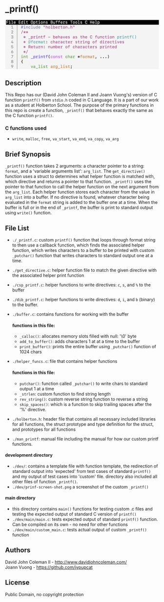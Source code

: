 # _printf()

<img src="https://raw.githubusercontent.com/johncoleman83/printf/master/dev/printf-screen-shot.png" alt="screen shot of custom printf function">

## Description

This Repo has our (David John Coleman II and Joann Vuong's) version of C
function ``printf()`` from ``stdio.h`` coded in C Language.  It is a part of our
work as a student at Holberton School.  The purpose of the primary functions in
this repo is create a function, ``_printf()`` that behaves exactly the same as
the C function ``printf()``.

### C functions used

* ``write``, ``malloc``, ``free``, ``va_start``, ``va_end``, ``va_copy``,
``va_arg``

## Brief Synopsis

``_printf()`` function takes 2 arguments: a character pointer to a string:
``format``, and a 'variable arguments list': ``arg_list``.  The
``get_directive()`` function uses a struct to determines what helper function
is matched with, which directive and returns a pointer to that function.
``_printf()`` uses the pointer to that function to call the helper function on
the next argument from the ``arg_list``.  Each helper function stores each
character from the value in ``arg_list`` into a buffer.  If no directive is
found, whatever character being evaluated in the ``format`` string is added to
the buffer one at a time.  When the buffer is full or in the end of ``_printf``,
the buffer is print to standard output using ``write()`` function.

## File List

* ``./_printf.c``: custom ``printf()`` function that loops through format string
to then use a callback function, which finds the associated helper function,
which writes characters to a buffer to be printed with custom ``_putchar()``
function that writes characters to standard output one at a time.
* ``./get_directive.c``: helper function file to match the given directive with
the associated helper print function
* ``./csp_printf.c``: helper functions to write directives: ``c``, ``s``, and
``%`` to the buffer
* ``./dib_printf.c``: helper functions to write directives: ``d``, ``i``, and
``b`` (binary) to the buffer.
* ``./buffer.c``: contains functions for working with the buffer

  #### functions in this file:
  * ``_calloc()``: allocates memory slots filled with null: '\0' byte
  * ``add_to_buffer()``: adds characters 1 at at a time to the buffer
  * ``print_buffer()``: prints the entire buffer using ``_putchar()`` function
  of 1024 chars

* ``./helper_funcs.c``: file that contains helper functions

  #### functions in this file:
  * ``putchar()``: function called ``_putchar()`` to write chars to standard
  output 1 at a time
  * ``_strlen``: custom function to find string length
  * ``rev_string()``: custom reverse string function to reverse a string
  * ``skip_spaces()``: which is a function to skip trailing spaces after the '%'
  directive.

* ``./holberton.h``: header file that contains all necessary included libraries
for all functions, the struct prototype and type definition for the struct,
and prototypes for all functions
* ``./man_printf``: manual file including the manual for how our custom printf
functions.

#### development directory
  * ``./dev/``: contains a template file with function template, the redirection
  of standard output into 'expected' from test cases of standard ``printf()``
  and my output of test cases into 'custom' file.  directory also included all
  other files of function ``_printf()``.
  * ``./dev/prinf-screen-shot.png`` a screenshot of the custom ``_printf()``

#### main directory
  * this directory contains ``main()`` functions for testing custom .c files and
  testing the expected output of standard C version of ``printf()``
  * ``./dev/main/main.c``: tests expected output of standard ``printf()``
  function.  Can be compiled on its own - no need for other functions
  * ``./dev/main/custom_main.c``: tests actual output of custom ``_printf()``
  function

## Authors

David John Coleman II - http://www.davidjohncoleman.com/  
Joann Vuong - https://github.com/jvpupcat

## License

Public Domain, no copyright protection
